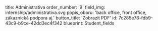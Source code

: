 title: Administrativa
order_number: '9'
field_img: internship/administrativa.svg
popis_oboru: 'back office, front office, zákaznická podpora aj.'
button_title: 'Zobrazit PDF'
id: 7c285e76-fdb9-43c9-b9ce-42dd3ec4f342
blueprint: Student_fields
